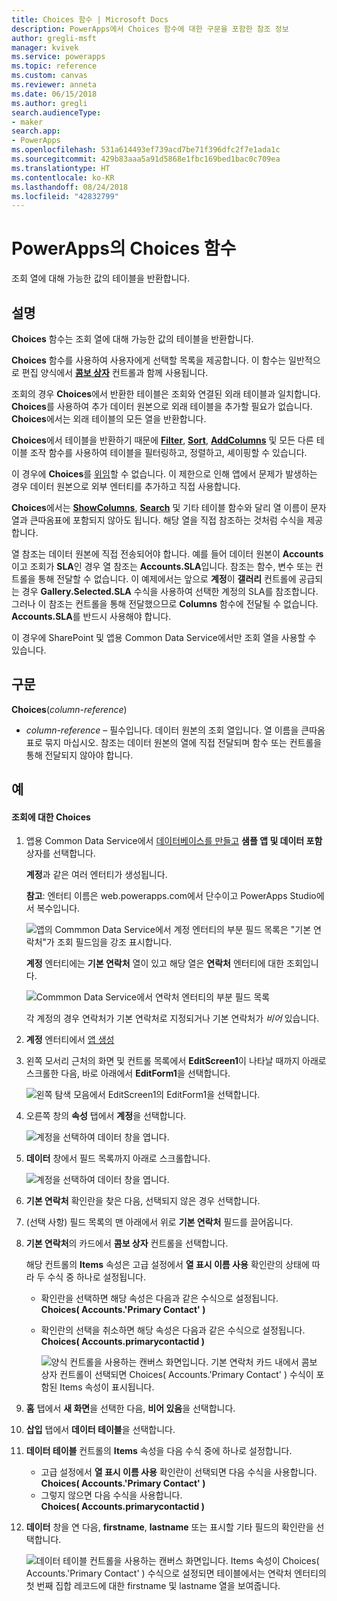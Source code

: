 ```yaml
---
title: Choices 함수 | Microsoft Docs
description: PowerApps에서 Choices 함수에 대한 구문을 포함한 참조 정보
author: gregli-msft
manager: kvivek
ms.service: powerapps
ms.topic: reference
ms.custom: canvas
ms.reviewer: anneta
ms.date: 06/15/2018
ms.author: gregli
search.audienceType:
- maker
search.app:
- PowerApps
ms.openlocfilehash: 531a614493ef739acd7be71f396dfc2f7e1ada1c
ms.sourcegitcommit: 429b83aaa5a91d5868e1fbc169bed1bac0c709ea
ms.translationtype: HT
ms.contentlocale: ko-KR
ms.lasthandoff: 08/24/2018
ms.locfileid: "42832799"
---
```

# <a name="choices-function-in-powerapps"></a>PowerApps의 Choices 함수
조회 열에 대해 가능한 값의 테이블을 반환합니다.

## <a name="description"></a>설명
**Choices** 함수는 조회 열에 대해 가능한 값의 테이블을 반환합니다.  

**Choices** 함수를 사용하여 사용자에게 선택할 목록을 제공합니다. 이 함수는 일반적으로 편집 양식에서 [**콤보 상자**](../controls/control-combo-box.md) 컨트롤과 함께 사용됩니다.

조회의 경우 **Choices**에서 반환한 테이블은 조회와 연결된 외래 테이블과 일치합니다. **Choices**를 사용하여 추가 데이터 원본으로 외래 테이블을 추가할 필요가 없습니다. **Choices**에서는 외래 테이블의 모든 열을 반환합니다.

**Choices**에서 테이블을 반환하기 때문에 [**Filter**](function-filter-lookup.md), [**Sort**](function-sort.md), [**AddColumns**](function-table-shaping.md) 및 모든 다른 테이블 조작 함수를 사용하여 테이블을 필터링하고, 정렬하고, 셰이핑할 수 있습니다. 

이 경우에 **Choices**를 [위임](../delegation-overview.md)할 수 없습니다. 이 제한으로 인해 앱에서 문제가 발생하는 경우 데이터 원본으로 외부 엔터티를 추가하고 직접 사용합니다. 

**Choices**에서는 [**ShowColumns**](function-table-shaping.md), [**Search**](function-filter-lookup.md) 및 기타 테이블 함수와 달리 열 이름이 문자열과 큰따옴표에 포함되지 않아도 됩니다. 해당 열을 직접 참조하는 것처럼 수식을 제공합니다.

열 참조는 데이터 원본에 직접 전송되어야 합니다. 예를 들어 데이터 원본이 **Accounts**이고 조회가 **SLA**인 경우 열 참조는 **Accounts.SLA**입니다. 참조는 함수, 변수 또는 컨트롤을 통해 전달할 수 없습니다. 이 예제에서는 앞으로 **계정**이 **갤러리** 컨트롤에 공급되는 경우 **Gallery.Selected.SLA** 수식을 사용하여 선택한 계정의 SLA를 참조합니다. 그러나 이 참조는 컨트롤을 통해 전달했으므로 **Columns** 함수에 전달될 수 없습니다. **Accounts.SLA**를 반드시 사용해야 합니다.

이 경우에 SharePoint 및 앱용 Common Data Service에서만 조회 열을 사용할 수 있습니다.

## <a name="syntax"></a>구문
**Choices**(*column-reference*)

* *column-reference* – 필수입니다.  데이터 원본의 조회 열입니다. 열 이름을 큰따옴표로 묶지 마십시오. 참조는 데이터 원본의 열에 직접 전달되며 함수 또는 컨트롤을 통해 전달되지 않아야 합니다.

## <a name="examples"></a>예

#### <a name="choices-for-a-lookup"></a>조회에 대한 Choices

1. 앱용 Common Data Service에서 [데이터베이스를 만들고](../../../administrator/create-database.md) **샘플 앱 및 데이터 포함** 상자를 선택합니다.

    **계정**과 같은 여러 엔터티가 생성됩니다.

    **참고**: 엔터티 이름은 web.powerapps.com에서 단수이고 PowerApps Studio에서 복수입니다.

    ![앱의 Commmon Data Service에서 계정 엔터티의 부분 필드 목록은 "기본 연락처"가 조회 필드임을 강조 표시합니다.](media/function-choices/entity-account.png)

    **계정** 엔터티에는 **기본 연락처** 열이 있고 해당 열은 **연락처** 엔터티에 대한 조회입니다.  

    ![Commmon Data Service에서 연락처 엔터티의 부분 필드 목록](media/function-choices/entity-contact.png)

    각 계정의 경우 연락처가 기본 연락처로 지정되거나 기본 연락처가 *비어* 있습니다.

2. **계정** 엔터티에서 [앱 생성](../data-platform-create-app.md)

3. 왼쪽 모서리 근처의 화면 및 컨트롤 목록에서 **EditScreen1**이 나타날 때까지 아래로 스크롤한 다음, 바로 아래에서 **EditForm1**을 선택합니다.

    ![왼쪽 탐색 모음에서 EditScreen1의 EditForm1을 선택합니다.](media/function-choices/select-editform.png)

4. 오른쪽 창의 **속성** 탭에서 **계정**을 선택합니다.

    ![계정을 선택하여 데이터 창을 엽니다.](media/function-choices/open-data-pane.png)

5. **데이터** 창에서 필드 목록까지 아래로 스크롤합니다.

    ![계정을 선택하여 데이터 창을 엽니다.](media/function-choices/field-list.png)

6. **기본 연락처** 확인란을 찾은 다음, 선택되지 않은 경우 선택합니다.

7. (선택 사항) 필드 목록의 맨 아래에서 위로 **기본 연락처** 필드를 끌어옵니다.

8. **기본 연락처**의 카드에서 **콤보 상자** 컨트롤을 선택합니다.

    해당 컨트롤의 **Items** 속성은 고급 설정에서 **열 표시 이름 사용** 확인란의 상태에 따라 두 수식 중 하나로 설정됩니다.

   - 확인란을 선택하면 해당 속성은 다음과 같은 수식으로 설정됩니다.<br>**Choices( Accounts.'Primary Contact' )**
   - 확인란의 선택을 취소하면 해당 속성은 다음과 같은 수식으로 설정됩니다.<br>**Choices( Accounts.primarycontactid )**

     ![양식 컨트롤을 사용하는 캔버스 화면입니다. **기본 연락처** 카드 내에서 **콤보 상자** 컨트롤이 선택되면 Choices( Accounts.'Primary Contact' ) 수식이 포함된 Items 속성이 표시됩니다.](media/function-choices/accounts-primary-contact.png)

9. **홈** 탭에서 **새 화면**을 선택한 다음, **비어 있음**을 선택합니다.

10. **삽입** 탭에서 **데이터 테이블**을 선택합니다.

11. **데이터 테이블** 컨트롤의 **Items** 속성을 다음 수식 중에 하나로 설정합니다.

     - 고급 설정에서 **열 표시 이름 사용** 확인란이 선택되면 다음 수식을 사용합니다.<br>**Choices( Accounts.'Primary Contact' )**
     - 그렇지 않으면 다음 수식을 사용합니다.<br>**Choices( Accounts.primarycontactid )**

12. **데이터** 창을 연 다음, **firstname**, **lastname** 또는 표시할 기타 필드의 확인란을 선택합니다.

     ![데이터 테이블 컨트롤을 사용하는 캔버스 화면입니다. Items 속성이 Choices( Accounts.'Primary Contact' ) 수식으로 설정되면 테이블에서는 연락처 엔터티의 첫 번째 집합 레코드에 대한 firstname 및 lastname 열을 보여줍니다.](media/function-choices/full-accounts-pc.png)
